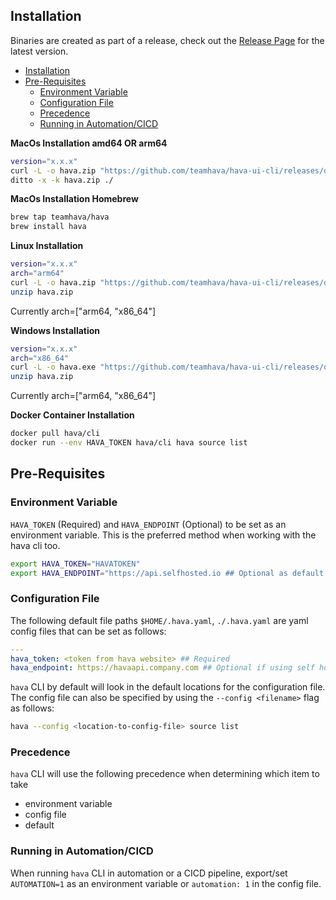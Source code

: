 ## Installation

Binaries are created as part of a release, check out the [Release Page](https://github.com/teamhava/hava-ui-cli/releases) for the latest version.

- [Installation](#installation)
- [Pre-Requisites](#pre-requisites)
  - [Environment Variable](#environment-variable)
  - [Configuration File](#configuration-file)
  - [Precedence](#precedence)
  - [Running in Automation/CICD](#running-in-automationcicd)



**MacOs Installation amd64 OR arm64**
```sh
version="x.x.x"
curl -L -o hava.zip "https://github.com/teamhava/hava-ui-cli/releases/download/${version}/hava_Darwin_all.zip"
ditto -x -k hava.zip ./
```

**MacOs Installation Homebrew**
```sh
brew tap teamhava/hava
brew install hava
```


**Linux Installation**
```sh
version="x.x.x"
arch="arm64"
curl -L -o hava.zip "https://github.com/teamhava/hava-ui-cli/releases/download/${version}/hava_Linux_${arch}.zip"
unzip hava.zip
```
Currently arch=["arm64, "x86_64"]

**Windows Installation**
```sh
version="x.x.x"
arch="x86_64"
curl -L -o hava.exe "https://github.com/teamhava/hava-ui-cli/releases/download/${version}/hava_Windows_${arch}.zip"
unzip hava.zip
```
Currently arch=["arm64, "x86_64"]


**Docker Container Installation**

```sh
docker pull hava/cli
docker run --env HAVA_TOKEN hava/cli hava source list
```


## Pre-Requisites

### Environment Variable

`HAVA_TOKEN` (Required) and `HAVA_ENDPOINT` (Optional) to be set as an environment variable. This is the preferred method when working with the hava cli too. 

```bash
export HAVA_TOKEN="HAVATOKEN"
export HAVA_ENDPOINT="https://api.selfhosted.io ## Optional as default is https://api.hava.io
```

### Configuration File

The following default file paths `$HOME/.hava.yaml`, `./.hava.yaml` are yaml config files that can be set as follows:

```yaml
---
hava_token: <token from hava website> ## Required
hava_endpoint: https://havaapi.company.com ## Optional if using self hosted Hava platform
```

`hava` CLI by default will look in the default locations for the configuration file.
The config file can also be specified by using the `--config <filename>` flag as follows:

```bash
hava --config <location-to-config-file> source list
```

### Precedence

`hava` CLI will use the following precedence when determining which item to take

- environment variable
- config file
- default

### Running in Automation/CICD

When running `hava` CLI in automation or a CICD pipeline, export/set `AUTOMATION=1` as an environment variable or `automation: 1` in the config file.